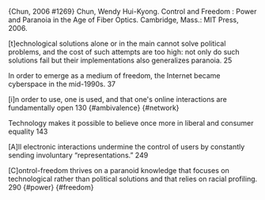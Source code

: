﻿{Chun, 2006 #1269}
Chun, Wendy Hui-Kyong. Control and Freedom : Power and Paranoia in the Age of Fiber Optics. Cambridge, Mass.: MIT Press, 2006.

[t]echnological solutions alone or in the main cannot solve political problems, and the cost of such attempts are too high: not only do such solutions fail but their implementations also generalizes paranoia. 25

In order to emerge as a medium of freedom, the Internet became cyberspace in the mid-1990s. 37

[i]n order to use, one is used, and that one's online interactions are fundamentally open 130 {#ambivalence} {#network}

Technology makes it possible to believe once more in liberal and consumer equality 143

[A]ll electronic interactions undermine the control of users by constantly sending involuntary “representations.” 249

[C]ontrol-freedom thrives on a paranoid knowledge that focuses on technological rather than political solutions and that relies on racial profiling. 290 {#power} {#freedom}
